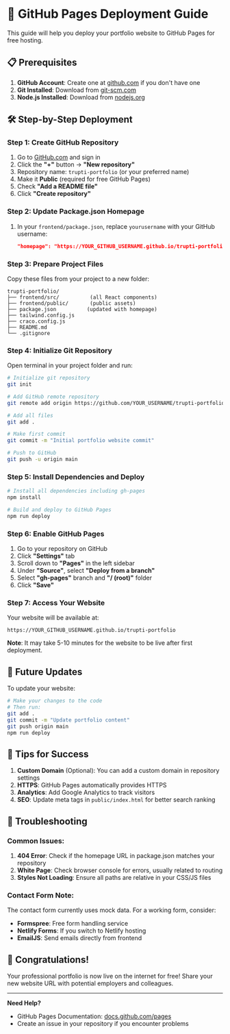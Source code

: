 # 🚀 GitHub Pages Deployment Guide

This guide will help you deploy your portfolio website to GitHub Pages for free hosting.

## 📋 Prerequisites

1. **GitHub Account**: Create one at [github.com](https://github.com) if you don't have one
2. **Git Installed**: Download from [git-scm.com](https://git-scm.com)
3. **Node.js Installed**: Download from [nodejs.org](https://nodejs.org)

## 🛠️ Step-by-Step Deployment

### Step 1: Create GitHub Repository

1. Go to [GitHub.com](https://github.com) and sign in
2. Click the **"+"** button → **"New repository"**
3. Repository name: `trupti-portfolio` (or your preferred name)
4. Make it **Public** (required for free GitHub Pages)
5. Check **"Add a README file"**
6. Click **"Create repository"**

### Step 2: Update Package.json Homepage

1. In your `frontend/package.json`, replace `yourusername` with your GitHub username:
   ```json
   "homepage": "https://YOUR_GITHUB_USERNAME.github.io/trupti-portfolio"
   ```

### Step 3: Prepare Project Files

Copy these files from your project to a new folder:
```
trupti-portfolio/
├── frontend/src/          (all React components)
├── frontend/public/       (public assets)
├── package.json          (updated with homepage)
├── tailwind.config.js
├── craco.config.js
├── README.md
└── .gitignore
```

### Step 4: Initialize Git Repository

Open terminal in your project folder and run:
```bash
# Initialize git repository
git init

# Add GitHub remote repository
git remote add origin https://github.com/YOUR_USERNAME/trupti-portfolio.git

# Add all files
git add .

# Make first commit
git commit -m "Initial portfolio website commit"

# Push to GitHub
git push -u origin main
```

### Step 5: Install Dependencies and Deploy

```bash
# Install all dependencies including gh-pages
npm install

# Build and deploy to GitHub Pages
npm run deploy
```

### Step 6: Enable GitHub Pages

1. Go to your repository on GitHub
2. Click **"Settings"** tab
3. Scroll down to **"Pages"** in the left sidebar
4. Under **"Source"**, select **"Deploy from a branch"**
5. Select **"gh-pages"** branch and **"/ (root)"** folder
6. Click **"Save"**

### Step 7: Access Your Website

Your website will be available at:
```
https://YOUR_GITHUB_USERNAME.github.io/trupti-portfolio
```

**Note**: It may take 5-10 minutes for the website to be live after first deployment.

## 🔄 Future Updates

To update your website:
```bash
# Make your changes to the code
# Then run:
git add .
git commit -m "Update portfolio content"
git push origin main
npm run deploy
```

## 🌟 Tips for Success

1. **Custom Domain** (Optional): You can add a custom domain in repository settings
2. **HTTPS**: GitHub Pages automatically provides HTTPS
3. **Analytics**: Add Google Analytics to track visitors
4. **SEO**: Update meta tags in `public/index.html` for better search ranking

## 🐛 Troubleshooting

### Common Issues:

1. **404 Error**: Check if the homepage URL in package.json matches your repository
2. **White Page**: Check browser console for errors, usually related to routing
3. **Styles Not Loading**: Ensure all paths are relative in your CSS/JS files

### Contact Form Note:
The contact form currently uses mock data. For a working form, consider:
- **Formspree**: Free form handling service
- **Netlify Forms**: If you switch to Netlify hosting
- **EmailJS**: Send emails directly from frontend

## 🎉 Congratulations!

Your professional portfolio is now live on the internet for free! Share your new website URL with potential employers and colleagues.

---

**Need Help?** 
- GitHub Pages Documentation: [docs.github.com/pages](https://docs.github.com/pages)
- Create an issue in your repository if you encounter problems
